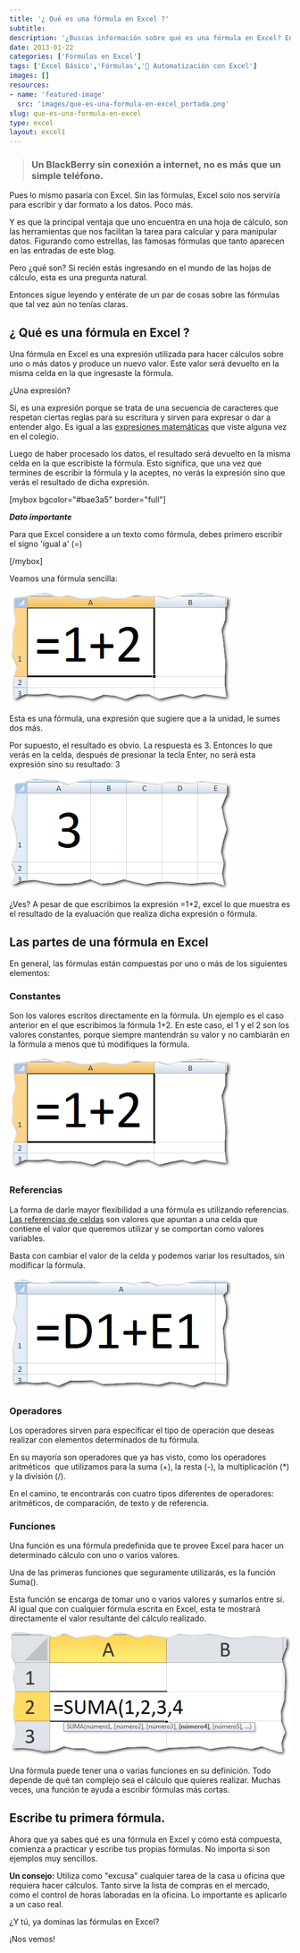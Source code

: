 ```yaml
---
title: '¿ Qué es una fórmula en Excel ?'
subtitle: 
description: '¿Buscas información sobre qué es una fórmula en Excel? Entonces no te pierdas esta entrada. Pincha aquí y descúbrelo.'
date: 2013-01-22
categories: ['Fórmulas en Excel']
tags: ['Excel Básico','Fórmulas','🤖 Automatización con Excel']
images: []
resources: 
- name: 'featured-image'
  src: 'images/que-es-una-formula-en-excel_portada.png'
slug: que-es-una-formula-en-excel
type: excel
layout: excel1
---
```


> ### Un BlackBerry sin conexión a internet, no es más que un simple teléfono.

Pues lo mismo pasaría con Excel. Sin las fórmulas, Excel solo nos serviría para escribir y dar formato a los datos. Poco más.

Y es que la principal ventaja que uno encuentra en una hoja de cálculo, son las herramientas que nos facilitan la tarea para calcular y para manipular datos. Figurando como estrellas, las famosas fórmulas que tanto aparecen en las entradas de este blog.

Pero ¿qué son? Si recién estás ingresando en el mundo de las hojas de cálculo, esta es una pregunta natural.

Entonces sigue leyendo y entérate de un par de cosas sobre las fórmulas que tal vez aún no tenías claras.

## ¿ Qué es una fórmula en Excel ?

Una fórmula en Excel es una expresión utilizada para hacer cálculos sobre uno o más datos y produce un nuevo valor. Este valor será devuelto en la misma celda en la que ingresaste la fórmula.

¿Una expresión?

Sí, es una expresión porque se trata de una secuencia de caracteres que respetan ciertas reglas para su escritura y sirven para expresar o dar a entender algo. Es igual a las [expresiones matemáticas](http://es.wikipedia.org/wiki/Expresi%C3%B3n_matem%C3%A1tica) que viste alguna vez en el colegio.

Luego de haber procesado los datos, el resultado será devuelto en la misma celda en la que escribiste la fórmula. Esto significa, que una vez que termines de escribir la fórmula y la aceptes, no verás la expresión sino que verás el resultado de dicha expresión.

\[mybox bgcolor="#bae3a5" border="full"\]

_**Dato importante**_

Para que Excel considere a un texto como fórmula, debes primero escribir el signo 'igual a' (=)

\[/mybox\]

Veamos una fórmula sencilla:

[![Que es una formula en Excel](images/que-es-una-formula-en-excel-0001251.png)](http://raymundoycaza.com/wp-content/uploads/que-es-una-formula-en-excel-0001251.png)

Esta es una fórmula, una expresión que sugiere que a la unidad, le sumes dos más.

Por supuesto, el resultado es obvio. La respuesta es 3. Entonces lo que verás en la celda, después de presionar la tecla Enter, no será esta expresión sino su resultado: 3

[![Que es una formula en Excel](images/que-es-una-formula-en-excel-0001261.png)](http://raymundoycaza.com/wp-content/uploads/que-es-una-formula-en-excel-0001261.png)

¿Ves? A pesar de que escribimos la expresión =1+2, excel lo que muestra es el resultado de la evaluación que realiza dicha expresión o fórmula.

## Las partes de una fórmula en Excel

En general, las fórmulas están compuestas por uno o más de los siguientes elementos:

### Constantes

Son los valores escritos directamente en la fórmula. Un ejemplo es el caso anterior en el que escribimos la fórmula 1+2. En este caso, el 1 y el 2 son los valores constantes, porque siempre mantendrán su valor y no cambiarán en la fórmula a menos que tú modifiques la fórmula.

[![Que es una formula en Excel](images/que-es-una-formula-en-excel-0001251.png)](http://raymundoycaza.com/wp-content/uploads/que-es-una-formula-en-excel-0001251.png)

### Referencias

La forma de darle mayor flexibilidad a una fórmula es utilizando referencias. [Las referencias de celdas](http://raymundoycaza.com/que-es-la-referencia/) son valores que apuntan a una celda que contiene el valor que queremos utilizar y se comportan como valores variables.

Basta con cambiar el valor de la celda y podemos variar los resultados, sin modificar la fórmula.

[![Que es una formula de Excel](images/que-es-una-formula-en-excel-0001271.png)](http://raymundoycaza.com/wp-content/uploads/que-es-una-formula-en-excel-0001271.png)

### Operadores

Los operadores sirven para especificar el tipo de operación que deseas realizar con elementos determinados de tu fórmula.

En su mayoría son operadores que ya has visto, como los operadores aritméticos  que utilizamos para la suma (+), la resta (-), la multiplicación (\*) y la división (/).

En el camino, te encontrarás con cuatro tipos diferentes de operadores: aritméticos, de comparación, de texto y de referencia.

### Funciones

Una función es una fórmula predefinida que te provee Excel para hacer un determinado cálculo con uno o varios valores.

Una de las primeras funciones que seguramente utilizarás, es la función Suma().

Esta función se encarga de tomar uno o varios valores y sumarlos entre sí. Al igual que con cualquier fórmula escrita en Excel, esta te mostrará directamente el valor resultante del cálculo realizado.

[![Que es una formula en Excel](images/que-es-una-formula-en-excel-0001281.png)](http://raymundoycaza.com/wp-content/uploads/que-es-una-formula-en-excel-0001281.png)

Una fórmula puede tener una o varias funciones en su definición. Todo depende de qué tan complejo sea el cálculo que quieres realizar. Muchas veces, una función te ayuda a escribir fórmulas más cortas.

## Escribe tu primera fórmula.

Ahora que ya sabes qué es una fórmula en Excel y cómo está compuesta, comienza a practicar y escribe tus propias fórmulas. No importa si son ejemplos muy sencillos.

**Un consejo:** Utiliza como "excusa" cualquier tarea de la casa u oficina que requiera hacer cálculos. Tanto sirve la lista de compras en el mercado, como el control de horas laboradas en la oficina. Lo importante es aplicarlo a un caso real.

¿Y tú, ya dominas las fórmulas en Excel?

¡Nos vemos!
